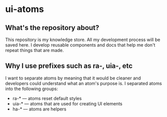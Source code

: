 # ui-atoms

## What's the repository about?
This repository is my knowledge store. All my development process will be saved here. I develop reusable components and docs that help me don't repeat things that are made. 

## Why I use prefixes such as ra-, uia-, etc
I want to separate atoms by meaning that it would be cleaner and developers could understand what an atom's purpose is. I separated atoms into the following groups:
* ra-* — atoms reset default styles
* uia-* — atoms that are used for creating UI elements
* ha-* — atoms are helpers
